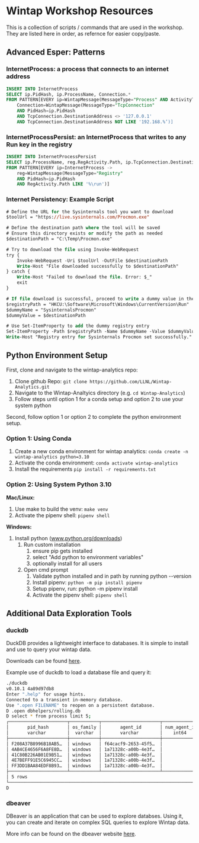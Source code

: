 # Wintap Workshop Resources

This is a collection of scripts / commands that are used in the workshop. They are listed here in order, as refernce for easier copy/paste.

## Advanced Esper: Patterns

### InternetProcess: a process that connects to an internet address

```sql
INSERT INTO InternetProcess​
SELECT ip.PidHash, ip.ProcessName, Connection.*​
FROM PATTERN[EVERY ip=WintapMessage(MessageType="Process" AND ActivityType='start')->​
    Connection=WintapMessage(MessageType="TcpConnection" ​
    AND PidHash=ip.PidHash​
    AND TcpConnection.DestinationAddress <> '127.0.0.1' ​
    AND TcpConnection.DestinationAddress NOT LIKE '192.168.%’)]​
```

### InternetProcessPersist: an InternetProcess that writes to any Run key in the registry  ​

```sql
INSERT INTO InternetProcessPersist​
SELECT ip.ProcessName, reg.RegActivity.Path, ip.TcpConnection.DestinationAddress​
FROM PATTERN[EVERY ip=InternetProcess -> ​
    reg=WintapMessage(MessageType="Registry" ​
    AND PidHash=ip.PidHash​
    AND RegActivity.Path LIKE '%\run')]​
```

### Internet Persistency: Example Script​

```ps
# Define the URL for the Sysinternals tool you want to download​
$toolUrl = "https://live.sysinternals.com/Procmon.exe"​

# Define the destination path where the tool will be saved​
# Ensure this directory exists or modify the path as needed​
$destinationPath = "C:\Temp\Procmon.exe"​

# Try to download the file using Invoke-WebRequest​
try {​
    Invoke-WebRequest -Uri $toolUrl -OutFile $destinationPath​
    Write-Host "File downloaded successfully to $destinationPath"​
} catch {​
    Write-Host "Failed to download the file. Error: $_"​
    exit​
}​

# If file download is successful, proceed to write a dummy value in the registry​
$registryPath = "HKCU:\Software\Microsoft\Windows\CurrentVersion\Run"​
$dummyName = "SysinternalsProcmon"​
$dummyValue = $destinationPath​

# Use Set-ItemProperty to add the dummy registry entry​
Set-ItemProperty -Path $registryPath -Name $dummyName -Value $dummyValue​
Write-Host "Registry entry for Sysinternals Procmon set successfully."​
```

## Python Environment Setup

First, clone and navigate to the wintap-analytics repo:

1. Clone github Repo: `git clone https://github.com/LLNL/Wintap-Analytics.git`
1. Navigate to the Wintap-Analtyics directory (e.g. `cd Wintap-Analytics`)
1. Follow steps until option 1 for a conda setup and option 2 to use your system python 

Second, follow option 1 or option 2 to complete the python environment setup.

### Option 1: Using Conda

1. Create a new conda environment for wintap analytics: `conda create -n wintap-analytics python=3.10`
1. Activate the conda environment: `conda activate wintap-analytics​`
1. Install the requirements `pip install -r requirements.txt`

### Option 2: Using System Python 3.10

**Mac/Linux:**
1. Use make to build the venv: `make venv`
1. Activate the pipenv shell: `pipenv shell`

**Windows:**
1. Install python (www.python.org/downloads)
    1. Run custom installation
        1. ensure pip gets installed
        1. select "Add python to environment variables"
        1. optionally install for all users
    1. Open cmd prompt
        1. Validate python installed and in path by running python --version 
        1. Install pipenv: `python -m pip install pipenv`
        1. Setup pipenv, run: python -m pipenv install
        1. Activate the pipenv shell: `pipenv shell`


## Additional Data Exploration Tools 

### duckdb 

DuckDB provides a lightweight interface to databases. It is simple to install and use to query your wintap data.

Downloads can be found [here](https://duckdb.org/docs/installation/?version=stable&environment=cli&platform=macos&download_method=package_manager).

Example use of duckdb to load a database file and query it:

```bash
./duckdb
v0.10.1 4a89d97db8
Enter ".help" for usage hints.
Connected to a transient in-memory database.
Use ".open FILENAME" to reopen on a persistent database.
D .open dbhelpers/rolling.db
D select * from process limit 5;
┌──────────────────────┬───────────┬──────────────────────┬──────────────┬─────────────┬────────┬───┬──────────────────┬──────────────────────┬───────────┬──────────────────┬──────────┐
│       pid_hash       │ os_family │       agent_id       │ num_agent_id │  hostname   │ os_pid │ … │ hard_fault_count │ token_elevation_type │ exit_code │ num_process_stop │  dayPK   │
│       varchar        │  varchar  │       varchar        │    int64     │   varchar   │ int32  │   │      int32       │        int32         │   int64   │      double      │  int64   │
├──────────────────────┼───────────┼──────────────────────┼──────────────┼─────────────┼────────┼───┼──────────────────┼──────────────────────┼───────────┼──────────────────┼──────────┤
│ F208A37B8996B18AB5…  │ windows   │ f64cacf9-2653-45f5…  │            1 │ ACME-HH-SRE │   7032 │ … │                0 │                    1 │         0 │              1.0 │ 20240330 │
│ 4AB4CE4656F6A8FE8D…  │ windows   │ 1a71328c-a00b-4e3f…  │            1 │ ACME-HH-CHT │   6300 │ … │                0 │                    1 │         0 │              1.0 │ 20240330 │
│ 41C80B226AB01E9B51…  │ windows   │ 1a71328c-a00b-4e3f…  │            1 │ ACME-HH-CHT │    388 │ … │                  │                      │           │              0.0 │ 20240330 │
│ 4E7BEFF91E5C6945CC…  │ windows   │ 1a71328c-a00b-4e3f…  │            1 │ ACME-HH-CHT │   6208 │ … │                  │                      │           │              0.0 │ 20240330 │
│ FF3DD1BAA84EDF8B93…  │ windows   │ 1a71328c-a00b-4e3f…  │            1 │ ACME-HH-CHT │   1944 │ … │                  │                      │           │              0.0 │ 20240330 │
├──────────────────────┴───────────┴──────────────────────┴──────────────┴─────────────┴────────┴───┴──────────────────┴──────────────────────┴───────────┴──────────────────┴──────────┤
│ 5 rows                                                                                                                                                          44 columns (11 shown) │
└───────────────────────────────────────────────────────────────────────────────────────────────────────────────────────────────────────────────────────────────────────────────────────┘
D 
```

### dbeaver

DBeaver is an application that can be used to explore databses.  Using it, you can create and iterate on complex SQL queries to explore Wintap data. 

More info can be found on the dbeaver website [here](https://dbeaver.io/).
